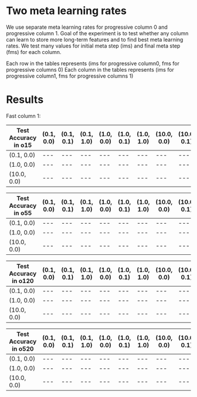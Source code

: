 # Two meta learning rates

We use separate meta learning rates for progressive column 0 and progressive column 1. Goal of the experiment is to test whether any column can learn to store more long-term features and to find best meta learning rates. We test many values for initial meta step (ims) and final meta step (fms) for each column.

Each row in the tables represents (ims for progressive column0, fms for progressive columns 0)
Each column in the tables represents (ims for progressive column1, fms for progressive columns 1)

# Results

Fast column 1:

Test Accuracy in o15 | (0.1, 0.0) | (0.1, 0.1) | (0.1, 1.0) | (1.0, 0.0) | (1.0, 0.1) | (1.0, 1.0) | (10.0, 0.0) | (10.0, 0.1) | (10.0, 1.0)
--- | --- | --- | --- | --- | --- | --- | --- | --- | ---
(0.1, 0.0) | --- | --- | --- | --- | --- | --- | --- | --- | ---
(1.0, 0.0) | --- | --- | --- | --- | --- | --- | --- | --- | ---
(10.0, 0.0) | --- | --- | --- | --- | --- | --- | --- | --- | ---

Test Accuracy in o55 | (0.1, 0.0) | (0.1, 0.1) | (0.1, 1.0) | (1.0, 0.0) | (1.0, 0.1) | (1.0, 1.0) | (10.0, 0.0) | (10.0, 0.1) | (10.0, 1.0)
--- | --- | --- | --- | --- | --- | --- | --- | --- | ---
(0.1, 0.0) | --- | --- | --- | --- | --- | --- | --- | --- | ---
(1.0, 0.0) | --- | --- | --- | --- | --- | --- | --- | --- | ---
(10.0, 0.0) | --- | --- | --- | --- | --- | --- | --- | --- | ---

Test Accuracy in o120 | (0.1, 0.0) | (0.1, 0.1) | (0.1, 1.0) | (1.0, 0.0) | (1.0, 0.1) | (1.0, 1.0) | (10.0, 0.0) | (10.0, 0.1) | (10.0, 1.0)
--- | --- | --- | --- | --- | --- | --- | --- | --- | ---
(0.1, 0.0) | --- | --- | --- | --- | --- | --- | --- | --- | ---
(1.0, 0.0) | --- | --- | --- | --- | --- | --- | --- | --- | ---
(10.0, 0.0) | --- | --- | --- | --- | --- | --- | --- | --- | ---

Test Accuracy in o520 | (0.1, 0.0) | (0.1, 0.1) | (0.1, 1.0) | (1.0, 0.0) | (1.0, 0.1) | (1.0, 1.0) | (10.0, 0.0) | (10.0, 0.1) | (10.0, 1.0)
--- | --- | --- | --- | --- | --- | --- | --- | --- | ---
(0.1, 0.0) | --- | --- | --- | --- | --- | --- | --- | --- | ---
(1.0, 0.0) | --- | --- | --- | --- | --- | --- | --- | --- | ---
(10.0, 0.0) | --- | --- | --- | --- | --- | --- | --- | --- | ---
